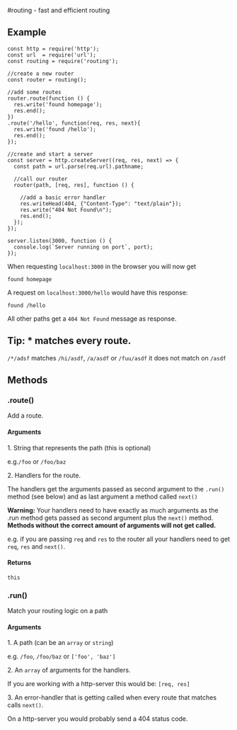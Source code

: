 #routing - fast and efficient routing
## Example
```
const http = require('http');
const url  = require('url');
const routing = require('routing');

//create a new router
const router = routing();

//add some routes
router.route(function () {
  res.write('found homepage');
  res.end();
})
.route('/hello', function(req, res, next){
  res.write('found /hello');
  res.end();
});

//create and start a server
const server = http.createServer((req, res, next) => {
  const path = url.parse(req.url).pathname;
  
  //call our router
  router(path, [req, res], function () {
  
    //add a basic error handler
    res.writeHead(404, {"Content-Type": "text/plain"});
    res.write("404 Not Found\n");
    res.end();
  });
});

server.listen(3000, function () {
  console.log(`Server running on port`, port);
});
```
When requesting `localhost:3000` in the browser you will now get
```
found homepage
```
A request on `localhost:3000/hello` would have this response:
```
found /hello
```
All other paths get a `404 Not Found` message as response.

## Tip: \* matches every route.

`/*/adsf`
matches `/hi/asdf`, `/a/asdf` or `/fuu/asdf`
it does not match on `/asdf`

## Methods
### .route()
Add a route.
#### Arguments
1\. String that represents the path (this is optional)

e.g.`/foo` or `/foo/baz`

2\. Handlers for the route.

The handlers get the arguments passed as second argument to the `.run()` method (see below) and as last argument a method called `next()`

__Warning:__ Your handlers need to have exactly as much arguments as the .run method gets passed as second argument plus the `next()` method.
__Methods without the correct amount of arguments will not get called.__

e.g. if you are passing `req` and `res` to the router all your handlers need to get `req`, `res` and `next()`.

#### Returns
`this`

### .run()
Match your routing logic on a path

#### Arguments
1\. A path (can be an `array` or `string`)

e.g. `/foo`, `/foo/baz` or `['foo', 'baz']`

2\. An `array` of arguments for the handlers.

If you are working with a http-server this would be:
`[req, res]`

3\. An error-handler that is getting called when every route that matches calls `next()`.

On a http-server you would probably send a 404 status code.
